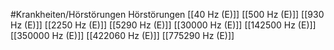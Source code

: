 #Krankheiten/Hörstörungen
Hörstörungen
[[40 Hz (E)]]
[[500 Hz (E)]]
[[930 Hz (E)]]
[[2250 Hz (E)]]
[[5290 Hz (E)]]
[[30000 Hz (E)]]
[[142500 Hz (E)]]
[[350000 Hz (E)]]
[[422060 Hz (E)]]
[[775290 Hz (E)]]